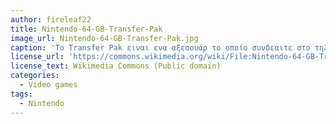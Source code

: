 ```yaml
---
author: fireleaf22
title: Nintendo-64-GB-Transfer-Pak
image_url: Nintendo-64-GB-Transfer-Pak.jpg
caption: 'Το Transfer Pak ειναι ενα αξεσουάρ το οποίο συνδεαιτε στο τηλεχηρηστιριο της κονσολας Nintendo 64 οστε να μεταφέρει δεδομένα μεταξυ τιτλων παιχνιδιων του και τιτλων των Game Boy και Game Boy Color'
license_url: 'https://commons.wikimedia.org/wiki/File:Nintendo-64-GB-Transfer-Pak.jpg'
license_text: Wikimedia Commons (Public domain)
categories:
  - Video games
tags:
  - Nintendo
---
```

